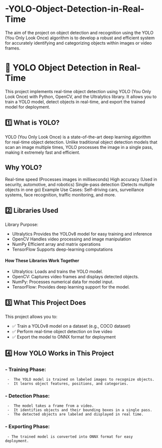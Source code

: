 # -YOLO-Object-Detection-in-Real-Time
The aim of the project on object detection and recognition using the YOLO (You Only Look Once) algorithm is to develop a  robust and efficient system for accurately identifying and categorizing objects within images or video frames.  


# 📌 YOLO Object Detection in Real-Time
This project implements real-time object detection using YOLO (You Only Look Once) with Python, OpenCV, and the Ultralytics library. It allows you to train a YOLO model, detect objects in real-time, and export the trained model for deployment.

## 1️⃣ What is YOLO?
YOLO (You Only Look Once) is a state-of-the-art deep learning algorithm for real-time object detection. Unlike traditional object detection models that scan an image multiple times, YOLO processes the image in a single pass, making it extremely fast and efficient.

## Why YOLO?
Real-time speed (Processes images in milliseconds)
High accuracy (Used in security, automotive, and robotics)
Single-pass detection (Detects multiple objects in one go)
Example Use Cases: Self-driving cars, surveillance systems, face recognition, traffic monitoring, and more.

## 2️⃣ Libraries Used
Library	Purpose: 
- Ultralytics	Provides the YOLOv8 model for easy training and inference
- OpenCV	Handles video processing and image manipulation
- NumPy	Efficient array and matrix operations
- TensorFlow	Supports deep-learning computations

  
#### How These Libraries Work Together
- Ultralytics:  Loads and trains the YOLO model.
- OpenCV:  Captures video frames and displays detected objects.
- NumPy:  Processes numerical data for model input.
- TensorFlow: Provides deep learning support for the model.


## 3️⃣ What This Project Does
This project allows you to:
- ✅ Train a YOLOv8 model on a dataset (e.g., COCO dataset)
- ✅ Perform real-time object detection on live video
- ✅ Export the model to ONNX format for deployment


## 4️⃣ How YOLO Works in This Project
### - Training Phase:
     -  The YOLO model is trained on labeled images to recognize objects.
     -  It learns object features, positions, and categories.

### - Detection Phase: 
     -  The model takes a frame from a video.
     -  It identifies objects and their bounding boxes in a single pass.
     -  The detected objects are labeled and displayed in real time.

### - Exporting Phase: 
     - The trained model is converted into ONNX format for easy deployment.
